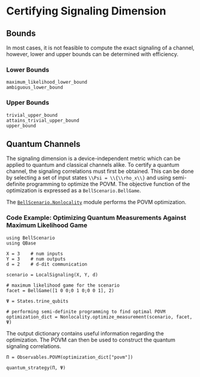# Certifying Signaling Dimension

## Bounds

In most cases, it is not feasible to compute the exact signaling of a channel, however,
lower and upper bounds can be determined with efficiency.

### Lower Bounds

```@docs
maximum_likelihood_lower_bound
ambiguous_lower_bound
```

### Upper Bounds

```@docs
trivial_upper_bound
attains_trivial_upper_bound
upper_bound
```

## Quantum Channels

The signaling dimension is a device-independent metric which can be applied to
quantum and classical channels alike.
To certify a quantum channel, the signaling correlations must first be obtained.
This can be done by selecting a set of input states ``\\Psi = \\{\\rho_x\\}`` and
using semi-definite programming to optimize the POVM.
The objective function of the optimization is expressed as a `BellScenario.BellGame`.

The [`BellScenario.Nonlocality`](https://chitambarlab.github.io/BellScenario.jl/dev/Nonlocality/overview/#BellScenario.Nonlocality) module
performs the POVM optimization.

### Code Example: Optimizing Quantum Measurements Against Maximum Likelihood Game

```@example trine_measurement_optimization
using BellScenario
using QBase

X = 3    # num inputs
Y = 3    # num outputs
d = 2    # d-dit communication

scenario = LocalSignaling(X, Y, d)

# maximum likelihood game for the scenario
facet = BellGame([1 0 0;0 1 0;0 0 1], 2)

Ψ = States.trine_qubits

# performing semi-definite programming to find optimal POVM
optimization_dict = Nonlocality.optimize_measurement(scenario, facet, Ψ)
```

The output dictionary contains useful information regarding the optimization.
The POVM can then be used to construct the quantum signaling correlations.

```@example trine_measurement_optimization
Π = Observables.POVM(optimization_dict["povm"])

quantum_strategy(Π, Ψ)
```
